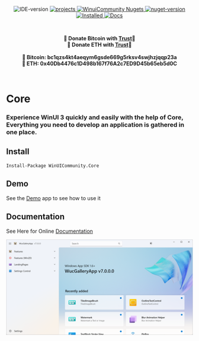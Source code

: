 ﻿<p align="center">
    <img alt="IDE-version" src="https://img.shields.io/badge/IDE-vs2022-red"/>
    <a href="https://github.com/WinUICommunity">
        <img alt="projects" src="https://img.shields.io/badge/WinUICommunity-Projects-green"></img>
    </a> 
        <a href="https://www.nuget.org/profiles/WinUICommunity">
        <img alt="WinuiCommunity Nugets" src="https://img.shields.io/badge/WinUICommunity-Nugets-green"></img>
    </a> 
    <a href="https://www.nuget.org/packages/WinUICommunity.Core">
        <img alt="nuget-version" src="https://img.shields.io/nuget/v/WinUICommunity.Core.svg"></img>
    </a> 
    <a href="https://www.nuget.org/packages/WinUICommunity.Core">
        <img alt="Installed" src="https://img.shields.io/nuget/dt/WinUICommunity.Core?color=brightgreen&label=Installs"></img>
    </a> 
    <a href="https://WinUICommunity.github.io/winUICommunity/">
        <img alt="Docs" src="https://img.shields.io/badge/Document-Here-critical"></img>
    </a> 
</p>

<br>
<p align="center">
	<b>🙌 Donate Bitcoin with <a href="https://link.trustwallet.com/send?coin=0&address=bc1qzs4kt4aeqym6gsde669g5rksv4swjhzjqqp23a">Trust</a>🙌</b><br>
	<b>🙌 Donate ETH with <a href="https://link.trustwallet.com/send?coin=60&address=0x40Db4476c1D498b167f76A2c7ED9D45b65eb5d0C">Trust</a>🙌</b><br><br>
	<b>🙌 Bitcoin: bc1qzs4kt4aeqym6gsde669g5rksv4swjhzjqqp23a<br></b>
	<b>🙌 ETH: 0x40Db4476c1D498b167f76A2c7ED9D45b65eb5d0C</b>
</p>
<br>

# Core
 
### Experience WinUI 3 quickly and easily with the help of Core, Everything you need to develop an application is gathered in one place.

## Install
```
Install-Package WinUICommunity.Core
```

## Demo

See the [Demo](https://github.com/WinUICommunity/WinUICommunity) app to see how to use it

## Documentation

See Here for Online [Documentation](https://WinUICommunity.github.io/winUICommunityCore/)

![GalleryApp](https://raw.githubusercontent.com/WinUICommunity/Resources/main/WinUICommunityDocs/GalleryApp.png)
